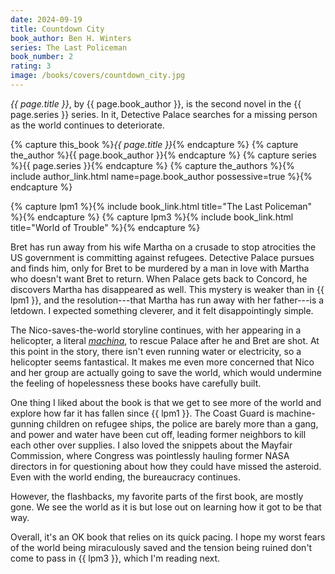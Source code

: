 ```yaml
---
date: 2024-09-19
title: Countdown City
book_author: Ben H. Winters
series: The Last Policeman
book_number: 2
rating: 3
image: /books/covers/countdown_city.jpg
---
```


<cite class="book-title">{{ page.title }}</cite>, by <span
class="author-name">{{ page.book_author }}</span>, is the second novel in the
<span class="book-series">{{ page.series }}</span> series. In it, Detective
Palace searches for a missing person as the world continues to deteriorate.

{% capture this_book %}<cite class="book-title">{{ page.title }}</cite>{% endcapture %}
{% capture the_author %}<span class="author-name">{{ page.book_author }}</span>{% endcapture %}
{% capture series %}<span class="book-series">{{ page.series }}</span>{% endcapture %}
{% capture the_authors %}{% include author_link.html name=page.book_author possessive=true %}{% endcapture %}

{% capture lpm1 %}{% include book_link.html title="The Last Policeman" %}{% endcapture %}
{% capture lpm3 %}{% include book_link.html title="World of Trouble" %}{% endcapture %}

Bret has run away from his wife Martha on a crusade to stop atrocities the US
government is committing against refugees. Detective Palace pursues and finds
him, only for Bret to be murdered by a man in love with Martha who doesn't
want Bret to return. When Palace gets back to Concord, he discovers Martha has
disappeared as well. This mystery is weaker than in {{ lpm1 }}, and the
resolution---that Martha has run away with her father---is a letdown. I
expected something cleverer, and it felt disappointingly simple.

The Nico-saves-the-world storyline continues, with her appearing in a
helicopter, a literal [_machina_][dem], to rescue Palace after he and Bret are
shot. At this point in the story, there isn't even running water or
electricity, so a helicopter seems fantastical. It makes me even more
concerned that Nico and her group are actually going to save the world, which
would undermine the feeling of hopelessness these books have carefully built.

[dem]: https://en.wikipedia.org/wiki/Deus_ex_machina

One thing I liked about the book is that we get to see more of the world and
explore how far it has fallen since {{ lpm1 }}. The Coast Guard is machine-gunning
children on refugee ships, the police are barely more than a gang, and power
and water have been cut off, leading former neighbors to kill each other over
supplies. I also loved the snippets about the Mayfair Commission, where
Congress was pointlessly hauling former NASA directors in for questioning
about how they could have missed the asteroid. Even with the world ending, the
bureaucracy continues.

However, the flashbacks, my favorite parts of the first book, are mostly gone.
We see the world as it is but lose out on learning how it got to be that way.

Overall, it's an OK book that relies on its quick pacing. I hope my worst fears
of the world being miraculously saved and the tension being ruined don't come
to pass in {{ lpm3 }}, which I'm reading next.
